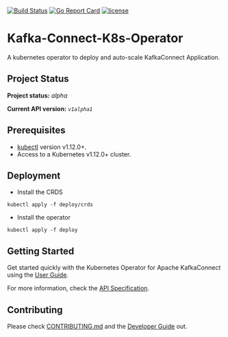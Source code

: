 [![Build Status](https://api.travis-ci.org/sredevopsdev/kafka-connect-k8s-operator.svg?branch=master)](https://api.travis-ci.org/sredevopsdev/kafka-connect-k8s-operator.svg?branch=master)
[![Go Report Card](https://goreportcard.com/badge/github.com/sredevopsdev/kafka-connect-k8s-operator)](https://goreportcard.com/report/github.com/sredevopsdev/kafka-connect-k8s-operator)
[![license](https://img.shields.io/github/license/sredevopsdev/kafka-connect-k8s-operator.svg?style=flat-square)](LICENSE)

# Kafka-Connect-K8s-Operator

A kubernetes operator to deploy and auto-scale KafkaConnect Application.

## Project Status

**Project status:** *alpha* 

**Current API version:** *`v1alpha1`*

## Prerequisites

- [kubectl][kubectl_tool] version v1.12.0+.
- Access to a Kubernetes v1.12.0+ cluster.

## Deployment
 - Install the CRDS
```
kubectl apply -f deploy/crds
```
 - Install the operator
```
kubectl apply -f deploy
```

## Getting Started

Get started quickly with the Kubernetes Operator for Apache KafkaConnect using the [User Guide](docs/user-guide.md).

For more information, check the [API Specification](docs/api-docs.md).


## Contributing

Please check [CONTRIBUTING.md](CONTRIBUTING.md) and the [Developer Guide](docs/developer-guide.md) out. 


[kubectl_tool]:https://kubernetes.io/docs/tasks/tools/install-kubectl/


